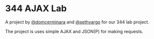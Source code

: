 344 AJAX Lab
============

A project by [@domcerminara](https://github.com/domcerinara) and [@sethvargo](https://github.com/sethvargo) for our 344 lab project.

The project is uses simple AJAX and JSON(P) for making requests.